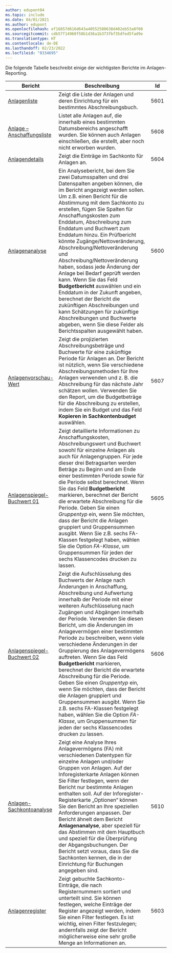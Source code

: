 ```yaml
---
author: edupont04
ms.topic: include
ms.date: 04/01/2021
ms.author: edupont
ms.openlocfilehash: ef16857d616d643a40552580638d402eb53a8f08
ms.sourcegitcommit: cdb57f14960f58b1d36a1b373fbf35dfed5fad9e
ms.translationtype: HT
ms.contentlocale: de-DE
ms.lasthandoff: 02/23/2022
ms.locfileid: "8334695"
---
```

Die folgende Tabelle beschreibt einige der wichtigsten Berichte im Anlagen-Reporting.

| Bericht | Beschreibung | Id | 
|--|--|--|
| [Anlagenliste](https://businesscentral.dynamics.com?report=5601)| Zeigt die Liste der Anlagen und deren Einrichtung für ein bestimmtes Abschreibungsbuch. |5601 |
| [Anlage – Anschaffungsliste](https://businesscentral.dynamics.com?report=5608) |  Listet alle Anlagen auf, die innerhalb eines bestimmten Datumsbereichs angeschafft wurden. Sie können auch Anlagen einschließen, die erstellt, aber noch nicht erworben wurden. |5608 |
| [Anlagendetails](https://businesscentral.dynamics.com?report=5604)| Zeigt die Einträge im Sachkonto für Anlagen an. |5604 |
| [Anlagenanalyse](https://businesscentral.dynamics.com?report=5600)| Ein Analysebericht, bei dem Sie zwei Datumsspalten und drei Datenspalten angeben können, die im Bericht angezeigt werden sollen. Um z.B. einen Bericht für die Abstimmung mit dem Sachkonto zu erstellen, fügen Sie Spalten für Anschaffungskosten zum Enddatum, Abschreibung zum Enddatum und Buchwert zum Enddatum hinzu. Ein Prüfbericht könnte Zugänge/Nettoveränderung, Abschreibung/Nettoveränderung und Abschreibung/Nettoveränderung haben, sodass jede Änderung der Anlage bei Bedarf geprüft werden kann. Wenn Sie das Feld **Budgetbericht** auswählen und ein Enddatum in der Zukunft angeben, berechnet der Bericht die zukünftigen Abschreibungen und kann Schätzungen für zukünftige Abschreibungen und Buchwerte abgeben, wenn Sie diese Felder als Berichtsspalten ausgewählt haben. |5600|
| [Anlagenvorschau-Wert](https://businesscentral.dynamics.com?report=5607)| Zeigt die projizierten Abschreibungsbeträge und Buchwerte für eine zukünftige Periode für Anlagen an. Der Bericht ist nützlich, wenn Sie verschiedene Abschreibungsmethoden für Ihre Anlagen verwenden und z. B. die Abschreibung für das nächste Jahr schätzen wollen. Verwenden Sie den Report, um die Budgetbeträge für die Abschreibung zu erstellen, indem Sie ein Budget und das Feld **Kopieren in Sachkontenbudget** auswählen. |5607 |
| [Anlagenspiegel-Buchwert 01](https://businesscentral.dynamics.com?report=5605)|Zeigt detaillierte Informationen zu Anschaffungskosten, Abschreibungswert und Buchwert sowohl für einzelne Anlagen als auch für Anlagengruppen. Für jede dieser drei Betragsarten werden Beträge zu Beginn und am Ende einer bestimmten Periode sowie für die Periode selbst berechnet. Wenn Sie das Feld **Budgetbericht** markieren, berechnet der Bericht die erwartete Abschreibung für die Periode. Geben Sie einen *Gruppentyp* ein, wenn Sie möchten, dass der Bericht die Anlagen gruppiert und Gruppensummen ausgibt. Wenn Sie z.B. sechs FA-Klassen festgelegt haben, wählen Sie die Option *FA-Klasse*, um Gruppensummen für jeden der sechs Klassencodes drucken zu lassen.|5605|
| [Anlagenspiegel-Buchwert 02](https://businesscentral.dynamics.com?report=5606)|Zeigt die Aufschlüsselung des Buchwerts der Anlage nach Änderungen in Anschaffung, Abschreibung und Aufwertung innerhalb der Periode mit einer weiteren Aufschlüsselung nach Zugängen und Abgängen innerhalb der Periode. Verwenden Sie diesen Bericht, um die Änderungen im Anlagevermögen einer bestimmten Periode zu beschreiben, wenn viele verschiedene Änderungen in der Gruppierung des Anlagevermögens auftreten. Wenn Sie das Feld **Budgetbericht** markieren, berechnet der Bericht die erwartete Abschreibung für die Periode. Geben Sie einen *Gruppentyp* ein, wenn Sie möchten, dass der Bericht die Anlagen gruppiert und Gruppensummen ausgibt. Wenn Sie z.B. sechs FA-Klassen festgelegt haben, wählen Sie die Option *FA-Klasse*, um Gruppensummen für jeden der sechs Klassencodes drucken zu lassen. |5606|
| [Anlagen-Sachkontoanalyse](https://businesscentral.dynamics.com?report=5610)|Zeigt eine Analyse Ihres Anlagevermögens (FA) mit verschiedenen Datentypen für einzelne Anlagen und/oder Gruppen von Anlagen. Auf der Inforegisterkarte Anlagen können Sie Filter festlegen, wenn der Bericht nur bestimmte Anlagen enthalten soll. Auf der Inforegister-Registerkarte „Optionen“ können Sie den Bericht an Ihre speziellen Anforderungen anpassen. Der Bericht ähnelt dem Bericht **Anlagenanalyse**, aber speziell für das Abstimmen mit dem Hauptbuch und speziell für die Überprüfung der Abgangsbuchungen. Der Bericht setzt voraus, dass Sie die Sachkonten kennen, die in der Einrichtung für Buchungen angegeben sind. | 5610 |
| [Anlagenregister](https://businesscentral.dynamics.com?report=5603) |Zeigt gebuchte Sachkonto-Einträge, die nach Registernummern sortiert und unterteilt sind. Sie können festlegen, welche Einträge der Register angezeigt werden, indem Sie einen Filter festlegen. Es ist wichtig, einen Filter festzulegen; andernfalls zeigt der Bericht möglicherweise eine sehr große Menge an Informationen an. |5603  |

